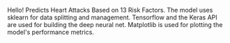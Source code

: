 Hello!
Predicts Heart Attacks Based on 13 Risk Factors. The model uses sklearn for data splitting and management. Tensorflow and the Keras API are used for building the deep neural net. Matplotlib is used for plotting the model's performance metrics.
